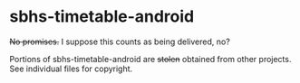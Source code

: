 # sbhs-timetable-android
~~No promises.~~
I suppose this counts as being delivered, no?

Portions of sbhs-timetable-android are ~~stolen~~ obtained from other projects. See individual files for copyright.
